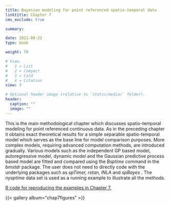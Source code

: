 ```yaml
---
title: Bayesian modeling for point referenced spatio-temporal data
linktitle: Chapter 7
cms_exclude: true

summary: 

date: 2021-08-21
type: book

weight: 70

# View.
#   1 = List
#   2 = Compact
#   3 = Card
#   4 = Citation
view: 3

# Optional header image (relative to `static/media/` folder).
header:
  caption: ""
  image: ""
---
```


 
This is the main methodological chapter which discusses spatio-temporal modeling for point referenced continuous  data.
As in the preceding  chapter  it obtains exact theoretical results for a simple separable spatio-temporal model which serves as the
base line for model comparison purposes. More complex models, requiring advanced computation methods,  are introduced gradually.
Various models such as the independent GP based model, autoregressive model, dynamic model and the Gaussian predictive process based model are
fitted and compared using the <i>Bsptime </i> command in the   <i>bmstdr </i> package. The user does not need to directly code with the underlying
packages such as <i>spTimer,  rstan,  INLA </i> and <i>spBayes </i>. The <i>nysptime</i> data set is used as a running example
to illustrate all the methods. 

<p>    
<a href="../Rcode/Chapter7.html"> R code for reproducing the examples in Chapter 7. </a>


{{< gallery album="chap7figures" >}}



